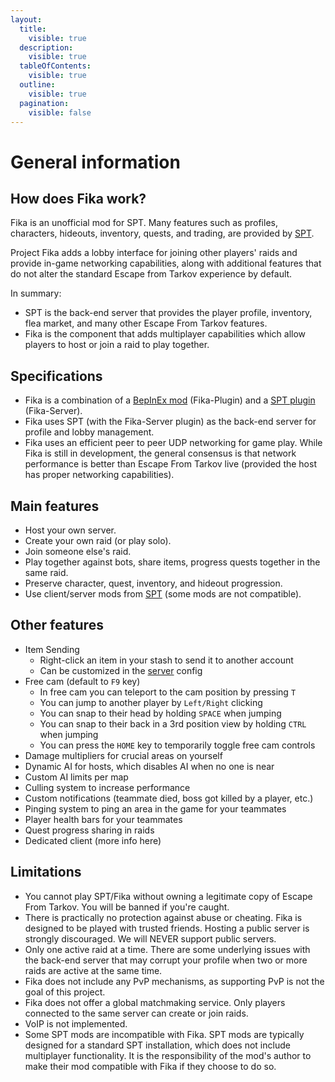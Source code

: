 ```yaml
---
layout:
  title:
    visible: true
  description:
    visible: true
  tableOfContents:
    visible: true
  outline:
    visible: true
  pagination:
    visible: false
---
```


# General information

## How does Fika work?

Fika is an unofficial mod for SPT. Many features such as profiles, characters, hideouts, inventory, quests, and trading, are provided by [SPT](https://sp-tarkov.com/).

Project Fika adds a lobby interface for joining other players' raids and provide in-game networking capabilities, along with additional features that do not alter the standard Escape from Tarkov experience by default.

In summary:

* SPT is the back-end server that provides the player profile, inventory, flea market, and many other Escape From Tarkov features.
* Fika is the component that adds multiplayer capabilities which allow players to host or join a raid to play together.

## Specifications

* Fika is a combination of a [BepInEx mod](https://github.com/project-fika/Fika-Plugin) (Fika-Plugin) and a [SPT plugin](https://github.com/project-fika/Fika-Server) (Fika-Server).
* Fika uses SPT (with the Fika-Server plugin) as the back-end server for profile and lobby management.
* Fika uses an efficient peer to peer UDP networking for game play. While Fika is still in development, the general consensus is that network performance is better than Escape From Tarkov live (provided the host has proper networking capabilities).

## Main features

* Host your own server.
* Create your own raid (or play solo).
* Join someone else's raid.
* Play together against bots, share items, progress quests together in the same raid.
* Preserve character, quest, inventory, and hideout progression.
* Use client/server mods from [SPT](https://hub.sp-tarkov.com/) (some mods are not compatible).

## Other features

* Item Sending
  * Right-click an item in your stash to send it to another account
  * Can be customized in the [server](https://github.com/project-fika/Fika-Documentation/wiki/6.-Fika-configuration) config
* Free cam (default to `F9` key)
  * In free cam you can teleport to the cam position by pressing `T`
  * You can jump to another player by `Left/Right` clicking
  * You can snap to their head by holding `SPACE` when jumping
  * You can snap to their back in a 3rd position view by holding `CTRL` when jumping
  * You can press the `HOME` key to temporarily toggle free cam controls
* Damage multipliers for crucial areas on yourself
* Dynamic AI for hosts, which disables AI when no one is near
* Custom AI limits per map
* Culling system to increase performance
* Custom notifications (teammate died, boss got killed by a player, etc.)
* Pinging system to ping an area in the game for your teammates
* Player health bars for your teammates
* Quest progress sharing in raids
* Dedicated client (more info here)

## Limitations

* You cannot play SPT/Fika without owning a legitimate copy of Escape From Tarkov. You will be banned if you're caught.
* There is practically no protection against abuse or cheating. Fika is designed to be played with trusted friends. Hosting a public server is strongly discouraged. We will NEVER support public servers.
* Only one active raid at a time. There are some underlying issues with the back-end server that may corrupt your profile when two or more raids are active at the same time.
* Fika does not include any PvP mechanisms, as supporting PvP is not the goal of this project.
* Fika does not offer a global matchmaking service. Only players connected to the same server can create or join raids.
* VoIP is not implemented.
* Some SPT mods are incompatible with Fika. SPT mods are typically designed for a standard SPT installation, which does not include multiplayer functionality. It is the responsibility of the mod's author to make their mod compatible with Fika if they choose to do so.
